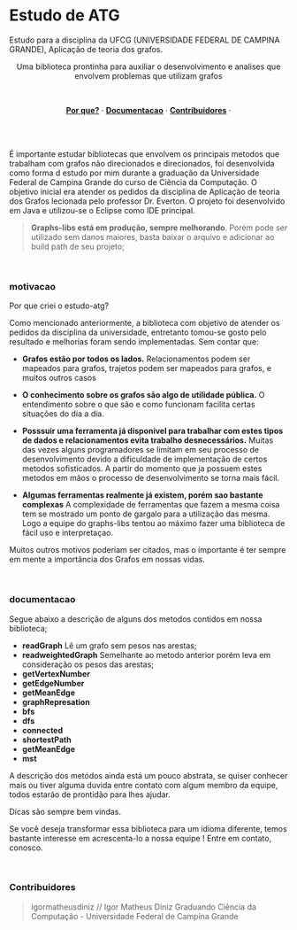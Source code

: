 # Estudo de ATG
Estudo para a disciplina da UFCG (UNIVERSIDADE FEDERAL DE CAMPINA GRANDE), Aplicação de teoria dos grafos.

<p align="center">
  Uma biblioteca prontinha para auxiliar o desenvolvimento e analises que envolvem problemas que utilizam grafos <br/>
</p>
<br/>

<p align="center">
  <a href="#motivacao"><strong>Por que?</strong></a> ·
  <a href="#documentacao"><strong>Documentacao</strong></a> ·
  <a href="#contribuidores"><strong>Contribuidores</strong></a> ·
</p>
<br/>
<br/>

É importante estudar bibliotecas que envolvem os principais metodos que trabalham com grafos não direcionados e direcionados, foi desenvolvida como forma d estudo por mim durante a graduação da Universidade Federal de Campina Grande do curso de Ciência da Computação. O objetivo inicial era atender os pedidos da disciplina de Aplicação de teoria dos Grafos lecionada pelo professor Dr. Everton. 
O projeto foi desenvolvido em Java e utilizou-se o Eclipse como IDE principal.


> **Graphs-libs está em produção, sempre melhorando**. Porém pode ser utilizado sem danos maiores, basta baixar o arquivo e adicionar ao build path de seu projeto;
<br/>

### motivacao

Por que criei o estudo-atg? 

Como mencionado anteriormente, a biblioteca com objetivo de atender os pedidos da disciplina da universidade, entretanto tomou-se gosto pelo resultado e melhorias foram sendo implementadas. Sem contar que:

* **Grafos estão por todos os lados.** Relacionamentos podem ser mapeados para grafos, trajetos podem ser mapeados para grafos, e muitos outros casos

* **O conhecimento sobre os grafos são algo de utilidade pública.** O entendimento sobre o que são e como funcionam facilita certas situações do dia a dia.

* **Posssuir uma ferramenta já disponivel para trabalhar com estes tipos de dados e relacionamentos evita trabalho desnecessários.** Muitas das vezes alguns programadores se limitam em seu processo de desenvolvimento devido a dificuldade de implementação de certos metodos sofisticados. A partir do momento que ja possuem estes metodos em mãos o processo de desenvolvimento se torna mais fácil.

* **Algumas ferramentas realmente já existem, porém sao bastante complexas** A complexidade de ferramentas que fazem a mesma coisa tem se mostrado um ponto de gargalo para a utilização das mesma. Logo a equipe do graphs-libs tentou ao máximo fazer uma biblioteca de fácil uso e interpretaçao.

Muitos outros motivos poderiam ser citados, mas o importante é ter sempre em mente a importância dos Grafos em nossas vidas.

<br/>

### documentacao

Segue abaixo a descrição de alguns dos metodos contidos em nossa biblioteca;

* **readGraph** Lê um grafo sem pesos nas arestas;
* **readweightedGraph** Semelhante ao metodo anterior porém leva em consideração os pesos das arestas;
* **getVertexNumber**
* **getEdgeNumber**
* **getMeanEdge**
* **graphRepresation**
* **bfs**
* **dfs**
* **connected**
* **shortestPath**
* **getMeanEdge**
* **mst**

A descrição dos metódos ainda está um pouco abstrata, se quiser conhecer mais ou tiver alguma duvida entre contato com algum membro da equipe, todos estarão de prontidão para lhes ajudar. 

Dicas são sempre bem vindas.

Se você deseja transformar essa biblioteca para um idioma diferente, temos bastante interesse em acrescenta-lo a nossa equipe ! Entre em contato, conosco.

<br/>


### Contribuidores

> igormatheusdiniz // Igor Matheus Diniz Graduando Ciência da Computação - Universidade Federal de Campina Grande


